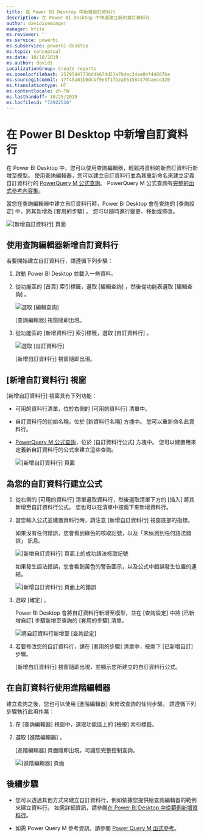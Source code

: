 ```yaml
---
title: 在 Power BI Desktop 中新增自訂資料行
description: 在 Power BI Desktop 中快速建立新的自訂資料行
author: davidiseminger
manager: kfile
ms.reviewer: ''
ms.service: powerbi
ms.subservice: powerbi-desktop
ms.topic: conceptual
ms.date: 10/18/2019
ms.author: davidi
LocalizationGroup: Create reports
ms.openlocfilehash: 25295447736ddb674d23a7b4ac34aa04f44887ba
ms.sourcegitcommit: 17f45a81b0dcbf9e3f1fb2a551584170baecd320
ms.translationtype: HT
ms.contentlocale: zh-TW
ms.lasthandoff: 10/25/2019
ms.locfileid: "72922516"
---
```

# <a name="add-a-custom-column-in-power-bi-desktop"></a>在 Power BI Desktop 中新增自訂資料行

在 Power BI Desktop 中，您可以使用查詢編輯器，輕鬆將資料的新自訂資料行新增至模型。 使用查詢編輯器，您可以建立自訂資料行並為其重新命名來建立定義自訂資料行的 [PowerQuery M 公式查詢](https://docs.microsoft.com/en-us/powerquery-m/quick-tour-of-the-power-query-m-formula-language)。 PowerQuery M 公式查詢有[完整的函式參考內容集](https://docs.microsoft.com/powerquery-m/power-query-m-function-reference)。 

當您在查詢編輯器中建立自訂資料行時，Power BI Desktop 會在查詢的 [查詢設定]  中，將其新增為 [套用的步驟]  。 您可以隨時進行變更、移動或修改。

![[新增自訂資料行] 頁面](media/desktop-add-custom-column/add-custom-column_01.png)

## <a name="use-query-editor-to-add-a-custom-column"></a>使用查詢編輯器新增自訂資料行

若要開始建立自訂資料行，請遵循下列步驟：

1. 啟動 Power BI Desktop 並載入一些資料。

2. 從功能區的 [首頁]  索引標籤，選取 [編輯查詢]  ，然後從功能表選取 [編輯查詢]  。

   ![選取 [編輯查詢]](media/desktop-add-custom-column/add-column-from-example_02.png)

   [查詢編輯器]  視窗隨即出現。 

2. 從功能區的 [新增資料行]  索引標籤，選取 [自訂資料行]  。

   ![選取 [自訂資料行]](media/desktop-add-custom-column/add-custom-column_02.png)

   [新增自訂資料行]  視窗隨即出現。

## <a name="the-add-custom-column-window"></a>[新增自訂資料行] 視窗

[新增自訂資料行]  視窗具有下列功能： 
- 可用的資料行清單，位於右側的 [可用的資料行]  清單中。

- 自訂資料行的初始名稱，位於 [新資料行名稱]  方塊中。 您可以重新命名此資料行。

- [PowerQuery M 公式查詢](https://docs.microsoft.com/en-us/powerquery-m/power-query-m-function-reference)，位於 [自訂資料行公式]  方塊中。 您可以建置用來定義新自訂資料行的公式來建立這些查詢。 

   ![[新增自訂資料行] 頁面](media/desktop-add-custom-column/add-custom-column_03.png)

## <a name="create-formulas-for-your-custom-column"></a>為您的自訂資料行建立公式

1. 從右側的 [可用的資料行]  清單選取資料行，然後選取清單下方的 [插入]  將其新增至自訂資料行公式。 您也可以在清單中按兩下來新增資料行。

2. 當您輸入公式並建置資料行時，請注意 [新增自訂資料行]  視窗底部的指標。 

   如果沒有任何錯誤，您會看到綠色的核取記號，以及「未偵測到任何語法錯誤」  訊息。

   ![[新增自訂資料行] 頁面上的成功語法核取記號](media/desktop-add-custom-column/add-custom-column_04.png)

   如果發生語法錯誤，您會看到黃色的警告圖示，以及公式中錯誤發生位置的連結。

   ![[新增自訂資料行] 頁面上的錯誤](media/desktop-add-custom-column/add-custom-column_05.png)

3. 選取 [確定]  。 

   Power BI Desktop 會將自訂資料行新增至模型，並在 [查詢設定]  中將 [已新增自訂]  步驟新增至查詢的 [套用的步驟]  清單。

   ![將自訂資料行新增至 [查詢設定]](media/desktop-add-custom-column/add-custom-column_06.png)

4. 若要修改您的自訂資料行，請在 [套用的步驟]  清單中，按兩下 [已新增自訂]  步驟。 

   [新增自訂資料行]  視窗隨即出現，並顯示您所建立的自訂資料行公式。

## <a name="use-the-advanced-editor-for-custom-columns"></a>在自訂資料行使用進階編輯器

建立查詢之後，您也可以使用 [進階編輯器]  來修改查詢的任何步驟。 請遵循下列步驟執行此項作業：

1. 在 [查詢編輯器]  視窗中，選取功能區上的 [檢視]  索引標籤。 

2. 選取 [進階編輯器]  。

   [進階編輯器]  頁面隨即出現，可讓您完整控制查詢。 

   ![[進階編輯器] 頁面](media/desktop-add-custom-column/add-custom-column_07.png)

   
## <a name="next-steps"></a>後續步驟

- 您可以透過其他方式來建立自訂資料行，例如依據您提供給查詢編輯器的範例來建立資料行。 如需詳細資訊，請參閱[在 Power BI Desktop 中從範例新增資料行](desktop-add-column-from-example.md)。

- 如需 Power Query M 參考資訊，請參閱 [Power Query M 函式參考](/powerquery-m/power-query-m-function-reference)。

